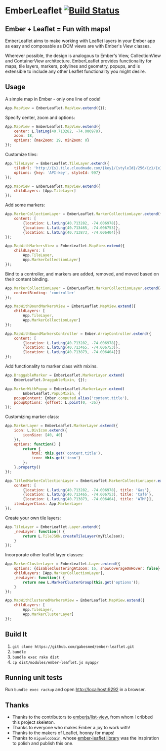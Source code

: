 # EmberLeaflet [![Build Status](https://secure.travis-ci.org/gabesmed/ember-leaflet.png?branch=master)](http://travis-ci.org/gabesmed/ember-leaflet)

## Ember + Leaflet = Fun with maps!

EmberLeaflet aims to make working with Leaflet layers in your Ember app as easy and composable as DOM views are with Ember's View classes.

Wherever possible, the design is analogous to Ember's View, CollectionView and ContainerView architecture. EmberLeaflet provides functionality for maps, tile layers, markers, polylines and geometry, popups, and is extensible to include any other Leaflet functionality you might desire.

## Usage

A simple map in Ember - only one line of code!

``` javascript
App.MapView = EmberLeaflet.MapView.extend({});
```

Specify center, zoom and options:

``` javascript
App.MapView = EmberLeaflet.MapView.extend({
    center: L.latLng(40.713282, -74.006978),
    zoom: 18,
    options: {maxZoom: 19, minZoom: 0}    
});
```

Customize tiles:

``` javascript
App.TileLayer = EmberLeaflet.TileLayer.extend({
    tileUrl: 'http://{s}.tile.cloudmade.com/{key}/{styleId}/256/{z}/{x}/{y}.png',
    options: {key: 'API-key', styleId: 997}
});

App.MapView = EmberLeaflet.MapView.extend({
    childLayers: [App.TileLayer]
});
```

Add some markers:

``` javascript
App.MarkerCollectionLayer = EmberLeaflet.MarkerCollectionLayer.extend({
    content: [
        {location: L.latLng(40.713282, -74.006978)},
        {location: L.latLng(40.713465, -74.006753)},
        {location: L.latLng(40.713873, -74.006404)}]
});

App.MapWithMarkersView = EmberLeaflet.MapView.extend({
    childLayers: [
        App.TileLayer,
        App.MarkerCollectionLayer]
});
```

Bind to a controller, and markers are added, removed, and moved based on their content binding.

``` javascript
App.MarkerCollectionLayer = EmberLeaflet.MarkerCollectionLayer.extend({
    contentBinding: 'controller'
});

App.MapWithBoundMarkersView = EmberLeaflet.MapView.extend({
    childLayers: [
        App.TileLayer,
        App.MarkerCollectionLayer]
});

App.MapWithBoundMarkersController = Ember.ArrayController.extend({
    content: [
        {location: L.latLng(40.713282, -74.006978)},
        {location: L.latLng(40.713465, -74.006753)},
        {location: L.latLng(40.713873, -74.006404)}]
});
```

Add functionality to marker class with mixins.

``` javascript
App.DraggableMarker = EmberLeaflet.MarkerLayer.extend(
    EmberLeaflet.DraggableMixin, {});

App.MarkerWithPopup = EmberLeaflet.MarkerLayer.extend(
        EmberLeaflet.PopupMixin, {
    popupContent: Ember.computed.alias('content.title'),
    popupOptions: {offset: L.point(0, -36)}
});
```

Customizing marker class:

``` javascript
App.MarkerLayer = EmberLeaflet.MarkerLayer.extend({
    icon: L.DivIcon.extend({
        iconSize: [40, 40]
    }),
    options: function() {
        return {
            html: this.get('content.title'),
            icon: this.get('icon')
        };
    }.property()
});

App.TitledMarkerCollectionLayer = EmberLeaflet.MarkerCollectionLayer.extend({
    content: [
        {location: L.latLng(40.713282, -74.006978), title: 'Gas'},
        {location: L.latLng(40.713465, -74.006753), title: 'Café'},
        {location: L.latLng(40.713873, -74.006404), title: 'ATM'}],
    itemLayerClass: App.MarkerLayer
});
```

Create your own tile layers:

``` javascript
App.TileLayer = EmberLeaflet.Layer.extend({
    _newLayer: function() {
        return L.TileJSON.createTileLayer(myTileJson);
    }  
});
```

Incorporate other leaflet layer classes:

``` javascript
App.MarkerClusterLayer = EmberLeaflet.Layer.extend({
    options: {disableClusteringAtZoom: 16, showCoverageOnHover: false},
    childLayers: [App.MarkerCollectionLayer],
    _newLayer: function() {
        return new L.MarkerClusterGroup(this.get('options'));
    }
});

App.MapWithClusteredMarkersView = EmberLeaflet.MapView.extend({
    childLayers: [
        App.TileLayer,
        App.MarkerClusterLayer]
});
```

## Build It

1. `git clone https://github.com/gabesmed/ember-leaflet.git`
2. `bundle`
3. `bundle exec rake dist`
4. `cp dist/modules/ember-leaflet.js myapp/`

## Running unit tests

Run ```bundle exec rackup``` and open [http://localhost:9292](http://localhost:9292) in a browser.

## Thanks

* Thanks to the contributors to [emberjs/list-view](https://github.com/emberjs/list-view), from whom I cribbed this project skeleton.
* Thanks to everyone who makes Ember a joy to work with!
* Thanks to the makers of Leaflet, hooray for maps!
* Thanks to `miguelcobain`, whose [ember-leaflet library](https://github.com/miguelcobain/ember-leaflet) was the inspiration to polish and publish this one.
